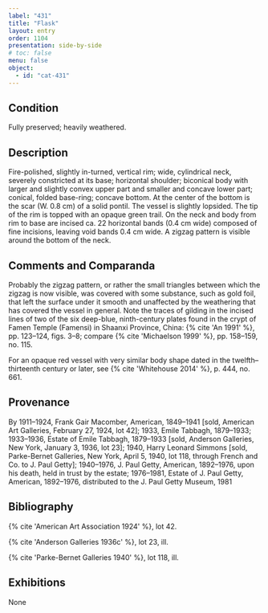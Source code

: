 ```yaml
---
label: "431"
title: "Flask"
layout: entry
order: 1104
presentation: side-by-side
# toc: false
menu: false
object:
  - id: "cat-431"
---
```


## Condition

Fully preserved; heavily weathered.

## Description

Fire-polished, slightly in-turned, vertical rim; wide, cylindrical neck, severely constricted at its base; horizontal shoulder; biconical body with larger and slightly convex upper part and smaller and concave lower part; conical, folded base-ring; concave bottom. At the center of the bottom is the scar (W. 0.8 cm) of a solid pontil. The vessel is slightly lopsided. The tip of the rim is topped with an opaque green trail. On the neck and body from rim to base are incised ca. 22 horizontal bands (0.4 cm wide) composed of fine incisions, leaving void bands 0.4 cm wide. A zigzag pattern is visible around the bottom of the neck.

## Comments and Comparanda

Probably the zigzag pattern, or rather the small triangles between which the zigzag is now visible, was covered with some substance, such as gold foil, that left the surface under it smooth and unaffected by the weathering that has covered the vessel in general. Note the traces of gilding in the incised lines of two of the six deep-blue, ninth-century plates found in the crypt of Famen Temple (Famensi) in Shaanxi Province, China: {% cite 'An 1991' %}, pp. 123–124, figs. 3–8; compare {% cite 'Michaelson 1999' %}, pp. 158–159, no. 115.

For an opaque red vessel with very similar body shape dated in the twelfth–thirteenth century or later, see {% cite 'Whitehouse 2014' %}, p. 444, no. 661.

## Provenance

By 1911–1924, Frank Gair Macomber, American, 1849–1941 [sold, American Art Galleries, February 27, 1924, lot 42]; 1933, Emile Tabbagh, 1879–1933; 1933–1936, Estate of Emile Tabbagh, 1879–1933 [sold, Anderson Galleries, New York, January 3, 1936, lot 23]; 1940, Harry Leonard Simmons [sold, Parke-Bernet Galleries, New York, April 5, 1940, lot 118, through French and Co. to J. Paul Getty]; 1940–1976, J. Paul Getty, American, 1892–1976, upon his death, held in trust by the estate; 1976–1981, Estate of J. Paul Getty, American, 1892–1976, distributed to the J. Paul Getty Museum, 1981

## Bibliography

{% cite 'American Art Association 1924' %}, lot 42.

{% cite 'Anderson Galleries 1936c' %}, lot 23, ill.

{% cite 'Parke-Bernet Galleries 1940' %}, lot 118, ill.

## Exhibitions

None
